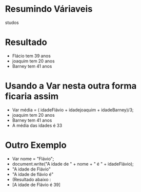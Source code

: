 # Resumindo Váriaveis

 studos

# Resultado

- Flácio tem 39 anos
- joaquim tem 20 anos
- Barney tem 41 anos

# Usando a Var nesta outra forma ficaria assim

- Var  média = ( idadeFlávio + idadejoaquim + idadeBarney)/3;
- joaquim tem 20 anos
- Barney tem 41 anos
- A média das idades é 33

# Outro Exemplo

- Var nome = "Flávio";
- document.write("A idade de " + nome + " é " + idadeFlávio);
- "A idade de Flávio"
- "A idade de flávio é"
- (Resultado abaixo :
- [A idade de Flávio é 39]
